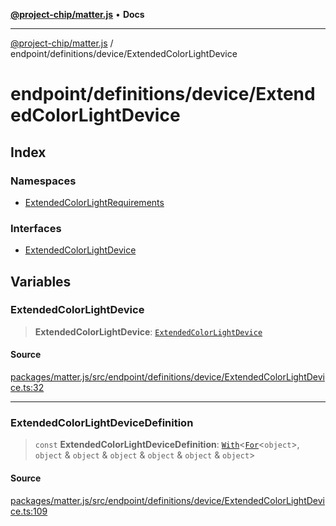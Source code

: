 [**@project-chip/matter.js**](../../../../README.md) • **Docs**

***

[@project-chip/matter.js](../../../../modules.md) / endpoint/definitions/device/ExtendedColorLightDevice

# endpoint/definitions/device/ExtendedColorLightDevice

## Index

### Namespaces

- [ExtendedColorLightRequirements](namespaces/ExtendedColorLightRequirements/README.md)

### Interfaces

- [ExtendedColorLightDevice](interfaces/ExtendedColorLightDevice.md)

## Variables

### ExtendedColorLightDevice

> **ExtendedColorLightDevice**: [`ExtendedColorLightDevice`](interfaces/ExtendedColorLightDevice.md)

#### Source

[packages/matter.js/src/endpoint/definitions/device/ExtendedColorLightDevice.ts:32](https://github.com/project-chip/matter.js/blob/7a8cbb56b87d4ccf34bec5a9a95ab40a1711324f/packages/matter.js/src/endpoint/definitions/device/ExtendedColorLightDevice.ts#L32)

***

### ExtendedColorLightDeviceDefinition

> `const` **ExtendedColorLightDeviceDefinition**: [`With`](../../../../node/export/-internal-/README.md#withbsb)\<[`For`](../../../../behavior/cluster/export/-internal-/namespaces/EndpointType/README.md#fort)\<`object`\>, `object` & `object` & `object` & `object` & `object` & `object`\>

#### Source

[packages/matter.js/src/endpoint/definitions/device/ExtendedColorLightDevice.ts:109](https://github.com/project-chip/matter.js/blob/7a8cbb56b87d4ccf34bec5a9a95ab40a1711324f/packages/matter.js/src/endpoint/definitions/device/ExtendedColorLightDevice.ts#L109)
